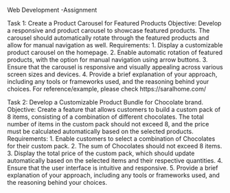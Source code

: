Web Development -Assignment

<p>Task 1: Create a Product Carousel for Featured Products
Objective: Develop a responsive and product carousel to showcase featured
products. The carousel should automatically rotate through the featured
products and allow for manual navigation as well.
Requirements: 1. Display a customizable product carousel on the homepage.
2. Enable automatic rotation of featured products, with the option for manual
navigation using arrow buttons.
3. Ensure that the carousel is responsive and visually appealing across various
screen sizes and devices.
4. Provide a brief explanation of your approach, including any tools or
frameworks used, and the reasoning behind your choices.
For reference/example, please check https://saralhome.com/ <p>


Task 2: Develop a Customizable Product Bundle for Chocolate brand.
Objective: Create a feature that allows customers to build a custom pack of 8
items, consisting of a combination of different chocolates. The total number of
items in the custom pack should not exceed 8, and the price must be calculated
automatically based on the selected products.
Requirements: 1. Enable customers to select a combination of Chocolates for
their custom pack.
2. The sum of Chocolates should not exceed 8 items.
3. Display the total price of the custom pack, which should update automatically
based on the selected items and their respective quantities.
4. Ensure that the user interface is intuitive and responsive.
5. Provide a brief explanation of your approach, including any tools or
frameworks used, and the reasoning behind your choices.
